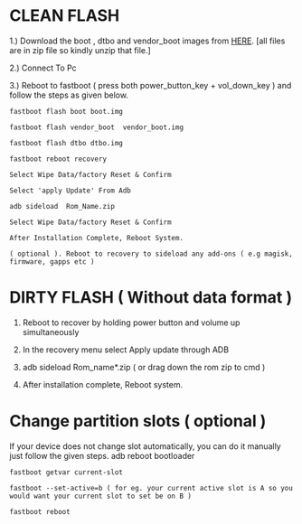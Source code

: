 # CLEAN FLASH

1.) Download the boot , dtbo  and vendor_boot images  from [HERE](https://sourceforge.net/projects/poco-x5-pro-roms/files/evolutionx/android-14/recovery/).  [all files are in zip file so kindly unzip that file.]

2.) Connect To Pc

3.) Reboot to fastboot  ( press  both power_button_key + vol_down_key ) and follow the steps as given below.

	fastboot flash boot boot.img

	fastboot flash vendor_boot  vendor_boot.img

	fastboot flash dtbo dtbo.img 

	fastboot reboot recovery

	Select Wipe Data/factory Reset & Confirm

	Select 'apply Update' From Adb

	adb sideload  Rom_Name.zip

	Select Wipe Data/factory Reset & Confirm

	After Installation Complete, Reboot System.

	( optional ). Reboot to recovery to sideload any add-ons ( e.g magisk, firmware, gapps etc )



# DIRTY FLASH ( Without data format )

1. Reboot to recover by holding power button and volume up simultaneously

2. In the recovery menu select Apply update through ADB

3. adb sideload Rom_name*.zip ( or drag down the rom zip to cmd )

4. After installation complete, Reboot system.

# Change partition slots ( optional )

If your device does not change slot automatically, you can do it manually just follow the given steps.
	adb reboot bootloader

	fastboot getvar current-slot

	fastboot --set-active=b ( for eg. your current active slot is A so you would want your current slot to set be on B )

	fastboot reboot
